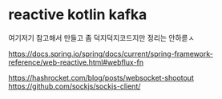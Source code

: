 # reactive kotlin kafka
여기저기 참고해서 만들고
좀 덕지덕지코드지만
정리는 안하륻ㅅ

https://docs.spring.io/spring/docs/current/spring-framework-reference/web-reactive.html#webflux-fn

https://hashrocket.com/blog/posts/websocket-shootout
https://github.com/sockjs/sockjs-client/